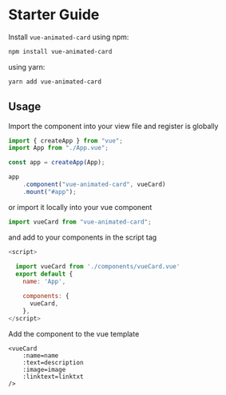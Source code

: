 # Starter Guide

Install `vue-animated-card` 
using npm:
```bash
npm install vue-animated-card
```
using yarn:
```bash
yarn add vue-animated-card
```

## Usage

Import the component into your view file and register is globally

```js
import { createApp } from "vue";
import App from "./App.vue";

const app = createApp(App);

app
    .component("vue-animated-card", vueCard)
    .mount("#app");
```
or import it locally into your vue component

```js
import vueCard from "vue-animated-card";
```
and add to your components in the script tag
```js
<script>
  
  import vueCard from './components/vueCard.vue'
  export default {
    name: 'App',

    components: {
      vueCard,
    },
</script>
```
Add the component to the vue template
```vue
<vueCard 
    :name=name 
    :text=description 
    :image=image
    :linktext=linktxt
/>
```
